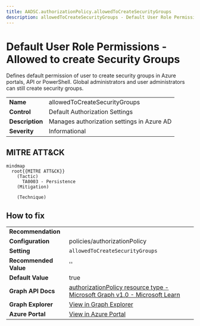 ```yaml
---
title: AADSC.authorizationPolicy.allowedToCreateSecurityGroups
description: allowedToCreateSecurityGroups - Default User Role Permissions - Allowed to create Security Groups
---
```


# Default User Role Permissions - Allowed to create Security Groups

Defines default permission of user to create security groups in Azure portals, API or PowerShell. Global administrators and user administrators can still create security groups.

| | |
|-|-|
| **Name** | allowedToCreateSecurityGroups |
| **Control** | Default Authorization Settings |
| **Description** | Manages authorization settings in Azure AD |
| **Severity** | Informational |

## MITRE ATT&CK

```mermaid
mindmap
  root{{MITRE ATT&CK}}
    (Tactic)
      TA0003 - Persistence
    (Mitigation)

    (Technique)

```

## How to fix
| | |
|-|-|
| **Recommendation** |  |
| **Configuration** | policies/authorizationPolicy |
| **Setting** | `allowedToCreateSecurityGroups` |
| **Recommended Value** | '' |
| **Default Value** | true |
| **Graph API Docs** | [authorizationPolicy resource type - Microsoft Graph v1.0 - Microsoft Learn](https://learn.microsoft.com/en-us/graph/api/resources/authorizationpolicy) |
| **Graph Explorer** | [View in Graph Explorer](https://developer.microsoft.com/en-us/graph/graph-explorer?request=policies/authorizationPolicy&method=GET&version=beta&GraphUrl=https://graph.microsoft.com) |
| **Azure Portal** | [View in Azure Portal](https://portal.azure.com/#view/Microsoft_AAD_IAM/GroupsManagementMenuBlade/~/General) | 

